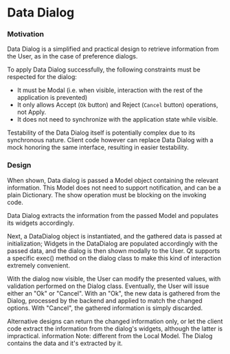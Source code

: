# Data Dialog

### Motivation

Data Dialog is a simplified and practical design to retrieve information from the User,
as in the case of preference dialogs. 

To apply Data Dialog successfully, the following constraints must be respected for the dialog:

 - It must be Modal (i.e. when visible, interaction with the rest of the application is prevented)
 - It only allows Accept (``Ok`` button) and Reject (``Cancel`` button) operations, not Apply.
 - It does not need to synchronize with the application state while visible.

Testability of the Data Dialog itself is potentially complex due to its synchronous nature. 
Client code however can replace Data Dialog with a mock honoring the same interface,
resulting in easier testability.

### Design

When shown, Data dialog is passed a Model object containing the relevant information.
This Model does not need to support notification, and can be a plain Dictionary. The show operation must be blocking on the invoking code.

Data Dialog extracts the information from the passed Model and populates its widgets accordingly.

  Next, a DataDialog object is instantiated, and the gathered data
is passed at initialization; Widgets in the DataDialog are populated
accordingly with the passed data, and the dialog is then shown modally to the 
User. Qt supports a specific exec() method on the dialog class to make this kind
of interaction extremely convenient.

With the dialog now visible, the User can modify the presented values, with 
validation performed on the Dialog class. Eventually, the User will issue
either an "Ok" or "Cancel". With an "Ok", the new data is gathered from the
Dialog, processed by the backend and applied to match the changed options.
With "Cancel", the gathered information is simply discarded. 

Alternative designs can return the changed information only, or 
let the client code extract the information from the dialog's widgets, although the latter is impractical.
information 
Note: different from the Local Model. The Dialog contains the data and it's extracted by it.
